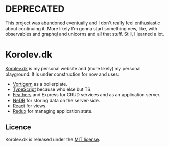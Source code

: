 # DEPRECATED
This project was abandoned eventually and I don't really feel enthusiastic about continuing it. More likely I'm gonna start something new, like, with observables and graphql and unicorns and all that stuff. Still, I learned a lot.

# Korolev.dk
[Korolev.dk](https://korolev.dk) is my personal website and (more likely) my personal playground. It is under construction for now and uses:
- [Vortigern](https://github.com/barbar/vortigern) as a boilerplate.
- [TypeScript](https://www.typescriptlang.org/) because who else but TS.
- [Feathers](https://github.com/feathersjs/feathers) and Express for CRUD services and as an application server.
- [NeDB](https://github.com/louischatriot/nedb) for storing data on the server-side.
- [React](https://github.com/facebook/react) for views.
- [Redux](https://github.com/reactjs/redux) for managing application state.

## Licence
Korolev.dk is released under the [MIT license](LICENSE).
